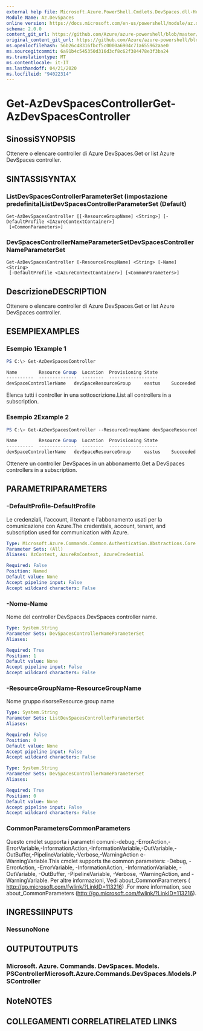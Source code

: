 ```yaml
---
external help file: Microsoft.Azure.PowerShell.Cmdlets.DevSpaces.dll-Help.xml
Module Name: Az.DevSpaces
online version: https://docs.microsoft.com/en-us/powershell/module/az.devspaces/get-azdevspacescontroller
schema: 2.0.0
content_git_url: https://github.com/Azure/azure-powershell/blob/master/src/DevSpaces/DevSpaces/help/Get-AzDevSpacesController.md
original_content_git_url: https://github.com/Azure/azure-powershell/blob/master/src/DevSpaces/DevSpaces/help/Get-AzDevSpacesController.md
ms.openlocfilehash: 56b26c48316fbcf5c0000a6904c71a655962aae0
ms.sourcegitcommit: 6a91b4c545350d316d3cf8c62f384478e3f3ba24
ms.translationtype: MT
ms.contentlocale: it-IT
ms.lasthandoff: 04/21/2020
ms.locfileid: "94022314"
---
```

# <span data-ttu-id="58eb7-101">Get-AzDevSpacesController</span><span class="sxs-lookup"><span data-stu-id="58eb7-101">Get-AzDevSpacesController</span></span>

## <span data-ttu-id="58eb7-102">Sinossi</span><span class="sxs-lookup"><span data-stu-id="58eb7-102">SYNOPSIS</span></span>
<span data-ttu-id="58eb7-103">Ottenere o elencare controller di Azure DevSpaces.</span><span class="sxs-lookup"><span data-stu-id="58eb7-103">Get or list Azure DevSpaces controller.</span></span>

## <span data-ttu-id="58eb7-104">SINTASSI</span><span class="sxs-lookup"><span data-stu-id="58eb7-104">SYNTAX</span></span>

### <span data-ttu-id="58eb7-105">ListDevSpacesControllerParameterSet (impostazione predefinita)</span><span class="sxs-lookup"><span data-stu-id="58eb7-105">ListDevSpacesControllerParameterSet (Default)</span></span>
```
Get-AzDevSpacesController [[-ResourceGroupName] <String>] [-DefaultProfile <IAzureContextContainer>]
 [<CommonParameters>]
```

### <span data-ttu-id="58eb7-106">DevSpacesControllerNameParameterSet</span><span class="sxs-lookup"><span data-stu-id="58eb7-106">DevSpacesControllerNameParameterSet</span></span>
```
Get-AzDevSpacesController [-ResourceGroupName] <String> [-Name] <String>
 [-DefaultProfile <IAzureContextContainer>] [<CommonParameters>]
```

## <span data-ttu-id="58eb7-107">Descrizione</span><span class="sxs-lookup"><span data-stu-id="58eb7-107">DESCRIPTION</span></span>
<span data-ttu-id="58eb7-108">Ottenere o elencare controller di Azure DevSpaces.</span><span class="sxs-lookup"><span data-stu-id="58eb7-108">Get or list Azure DevSpaces controller.</span></span>

## <span data-ttu-id="58eb7-109">ESEMPI</span><span class="sxs-lookup"><span data-stu-id="58eb7-109">EXAMPLES</span></span>

### <span data-ttu-id="58eb7-110">Esempio 1</span><span class="sxs-lookup"><span data-stu-id="58eb7-110">Example 1</span></span>
```powershell
PS C:\> Get-AzDevSpacesController

Name        Resource Group  Location  Provisioning State
----------  --------------  --------  ------------------
devSpaceControllerName   devSpaceResourceGroup     eastus    Succeeded
```

<span data-ttu-id="58eb7-111">Elenca tutti i controller in una sottoscrizione.</span><span class="sxs-lookup"><span data-stu-id="58eb7-111">List all controllers in a subscription.</span></span>

### <span data-ttu-id="58eb7-112">Esempio 2</span><span class="sxs-lookup"><span data-stu-id="58eb7-112">Example 2</span></span>
```powershell
PS C:\> Get-AzDevSpacesController --ResourceGroupName devSpaceResourceGroup -Name devSpaceControllerName

Name        Resource Group  Location  Provisioning State
----------  --------------  --------  ------------------
devSpaceControllerName   devSpaceResourceGroup     eastus    Succeeded
```

<span data-ttu-id="58eb7-113">Ottenere un controller DevSpaces in un abbonamento.</span><span class="sxs-lookup"><span data-stu-id="58eb7-113">Get a DevSpaces controllers in a subscription.</span></span>

## <span data-ttu-id="58eb7-114">PARAMETRI</span><span class="sxs-lookup"><span data-stu-id="58eb7-114">PARAMETERS</span></span>

### <span data-ttu-id="58eb7-115">-DefaultProfile</span><span class="sxs-lookup"><span data-stu-id="58eb7-115">-DefaultProfile</span></span>
<span data-ttu-id="58eb7-116">Le credenziali, l'account, il tenant e l'abbonamento usati per la comunicazione con Azure.</span><span class="sxs-lookup"><span data-stu-id="58eb7-116">The credentials, account, tenant, and subscription used for communication with Azure.</span></span>

```yaml
Type: Microsoft.Azure.Commands.Common.Authentication.Abstractions.Core.IAzureContextContainer
Parameter Sets: (All)
Aliases: AzContext, AzureRmContext, AzureCredential

Required: False
Position: Named
Default value: None
Accept pipeline input: False
Accept wildcard characters: False
```

### <span data-ttu-id="58eb7-117">-Nome</span><span class="sxs-lookup"><span data-stu-id="58eb7-117">-Name</span></span>
<span data-ttu-id="58eb7-118">Nome del controller DevSpaces.</span><span class="sxs-lookup"><span data-stu-id="58eb7-118">DevSpaces controller name.</span></span>

```yaml
Type: System.String
Parameter Sets: DevSpacesControllerNameParameterSet
Aliases:

Required: True
Position: 1
Default value: None
Accept pipeline input: False
Accept wildcard characters: False
```

### <span data-ttu-id="58eb7-119">-ResourceGroupName</span><span class="sxs-lookup"><span data-stu-id="58eb7-119">-ResourceGroupName</span></span>
<span data-ttu-id="58eb7-120">Nome gruppo risorse</span><span class="sxs-lookup"><span data-stu-id="58eb7-120">Resource group name</span></span>

```yaml
Type: System.String
Parameter Sets: ListDevSpacesControllerParameterSet
Aliases:

Required: False
Position: 0
Default value: None
Accept pipeline input: False
Accept wildcard characters: False
```

```yaml
Type: System.String
Parameter Sets: DevSpacesControllerNameParameterSet
Aliases:

Required: True
Position: 0
Default value: None
Accept pipeline input: False
Accept wildcard characters: False
```

### <span data-ttu-id="58eb7-121">CommonParameters</span><span class="sxs-lookup"><span data-stu-id="58eb7-121">CommonParameters</span></span>
<span data-ttu-id="58eb7-122">Questo cmdlet supporta i parametri comuni:-debug,-ErrorAction,-ErrorVariable,-InformationAction,-InformationVariable,-OutVariable,-OutBuffer,-PipelineVariable,-Verbose,-WarningAction e-WarningVariable.</span><span class="sxs-lookup"><span data-stu-id="58eb7-122">This cmdlet supports the common parameters: -Debug, -ErrorAction, -ErrorVariable, -InformationAction, -InformationVariable, -OutVariable, -OutBuffer, -PipelineVariable, -Verbose, -WarningAction, and -WarningVariable.</span></span> <span data-ttu-id="58eb7-123">Per altre informazioni, Vedi about_CommonParameters ( http://go.microsoft.com/fwlink/?LinkID=113216) .</span><span class="sxs-lookup"><span data-stu-id="58eb7-123">For more information, see about_CommonParameters (http://go.microsoft.com/fwlink/?LinkID=113216).</span></span>

## <span data-ttu-id="58eb7-124">INGRESSI</span><span class="sxs-lookup"><span data-stu-id="58eb7-124">INPUTS</span></span>

### <span data-ttu-id="58eb7-125">Nessuno</span><span class="sxs-lookup"><span data-stu-id="58eb7-125">None</span></span>

## <span data-ttu-id="58eb7-126">OUTPUT</span><span class="sxs-lookup"><span data-stu-id="58eb7-126">OUTPUTS</span></span>

### <span data-ttu-id="58eb7-127">Microsoft. Azure. Commands. DevSpaces. Models. PSController</span><span class="sxs-lookup"><span data-stu-id="58eb7-127">Microsoft.Azure.Commands.DevSpaces.Models.PSController</span></span>

## <span data-ttu-id="58eb7-128">Note</span><span class="sxs-lookup"><span data-stu-id="58eb7-128">NOTES</span></span>

## <span data-ttu-id="58eb7-129">COLLEGAMENTI CORRELATI</span><span class="sxs-lookup"><span data-stu-id="58eb7-129">RELATED LINKS</span></span>
